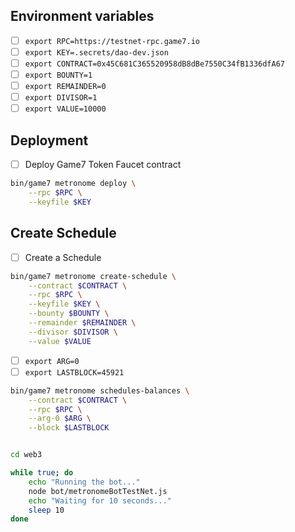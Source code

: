 
## Environment variables

- [ ] `export RPC=https://testnet-rpc.game7.io`
- [ ] `export KEY=.secrets/dao-dev.json`
- [ ] `export CONTRACT=0x45C681C365520958dB8dBe7550C34fB1336dfA67`
- [ ] `export BOUNTY=1`
- [ ] `export REMAINDER=0`
- [ ] `export DIVISOR=1`
- [ ] `export VALUE=10000`

## Deployment

- [ ] Deploy Game7 Token Faucet contract

```bash
bin/game7 metronome deploy \
    --rpc $RPC \
    --keyfile $KEY
```

## Create Schedule

- [ ] Create a Schedule

```bash
bin/game7 metronome create-schedule \
    --contract $CONTRACT \
    --rpc $RPC \
    --keyfile $KEY \
    --bounty $BOUNTY \
    --remainder $REMAINDER \
    --divisor $DIVISOR \
    --value $VALUE
```
- [ ] `export ARG=0`
- [ ] `export LASTBLOCK=45921`
```bash
bin/game7 metronome schedules-balances \
    --contract $CONTRACT \
    --rpc $RPC \
    --arg-0 $ARG \
    --block $LASTBLOCK
```

```bash

cd web3

while true; do
    echo "Running the bot..."
    node bot/metronomeBotTestNet.js
    echo "Waiting for 10 seconds..."
    sleep 10
done
```